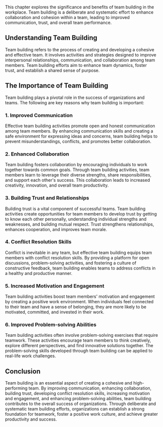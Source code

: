 
This chapter explores the significance and benefits of team building in the workplace. Team building is a deliberate and systematic effort to enhance collaboration and cohesion within a team, leading to improved communication, trust, and overall team performance.

Understanding Team Building
---------------------------

Team building refers to the process of creating and developing a cohesive and effective team. It involves activities and strategies designed to improve interpersonal relationships, communication, and collaboration among team members. Team building efforts aim to enhance team dynamics, foster trust, and establish a shared sense of purpose.

The Importance of Team Building
-------------------------------

Team building plays a pivotal role in the success of organizations and teams. The following are key reasons why team building is important:

### 1\. Improved Communication

Effective team building activities promote open and honest communication among team members. By enhancing communication skills and creating a safe environment for expressing ideas and concerns, team building helps to prevent misunderstandings, conflicts, and promotes better collaboration.

### 2\. Enhanced Collaboration

Team building fosters collaboration by encouraging individuals to work together towards common goals. Through team building activities, team members learn to leverage their diverse strengths, share responsibilities, and support each other's success. This collaboration leads to increased creativity, innovation, and overall team productivity.

### 3\. Building Trust and Relationships

Building trust is a vital component of successful teams. Team building activities create opportunities for team members to develop trust by getting to know each other personally, understanding individual strengths and weaknesses, and building mutual respect. Trust strengthens relationships, enhances cooperation, and improves team morale.

### 4\. Conflict Resolution Skills

Conflict is inevitable in any team, but effective team building equips team members with conflict resolution skills. By providing a platform for open discussions, problem-solving activities, and fostering a culture of constructive feedback, team building enables teams to address conflicts in a healthy and productive manner.

### 5\. Increased Motivation and Engagement

Team building activities boost team members' motivation and engagement by creating a positive work environment. When individuals feel connected to their team and have a sense of belonging, they are more likely to be motivated, committed, and invested in their work.

### 6\. Improved Problem-solving Abilities

Team building activities often involve problem-solving exercises that require teamwork. These activities encourage team members to think creatively, explore different perspectives, and find innovative solutions together. The problem-solving skills developed through team building can be applied to real-life work challenges.

Conclusion
----------

Team building is an essential aspect of creating a cohesive and high-performing team. By improving communication, enhancing collaboration, building trust, developing conflict resolution skills, increasing motivation and engagement, and enhancing problem-solving abilities, team building contributes to the overall success of organizations. Through deliberate and systematic team building efforts, organizations can establish a strong foundation for teamwork, foster a positive work culture, and achieve greater productivity and success.
